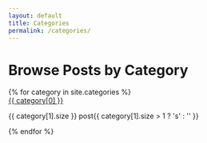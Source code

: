```yaml
---
layout: default
title: Categories
permalink: /categories/
---
```


<h1>Browse Posts by Category</h1>

<div class="category-list">
  {% for category in site.categories %}
    <div class="category-card">
      <a href="/categories/{{ category[0] | slugify }}/" class="category-link">
        {{ category[0] }}
      </a>
      <p>{{ category[1].size }} post{{ category[1].size > 1  ? 's' : '' }}</p>
    </div>
  {% endfor %}
</div>
